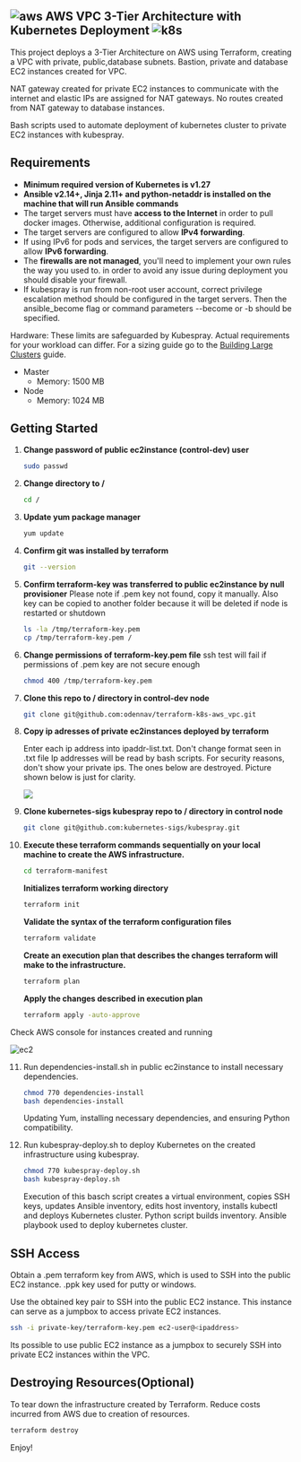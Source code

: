 ## ![aws](https://github.com/odennav/terraform-k8s-aws_ec2/blob/main/icons-k8s-color/icons8-amazon-web-services-48.png)   AWS VPC 3-Tier Architecture with Kubernetes Deployment    ![k8s](https://github.com/odennav/terraform-k8s-aws_ec2/blob/main/icons-k8s-color/icons8-kubernetes-48.png)

This project deploys a 3-Tier Architecture on AWS using Terraform, creating a VPC with private, public,database subnets.
Bastion, private and database EC2 instances created for VPC.

NAT gateway created for private EC2 instances to communicate with the internet and elastic IPs are assigned for NAT gateways.
No routes created from NAT gateway to database instances.

Bash scripts used to automate deployment of kubernetes cluster to private EC2 instances with kubespray.


## Requirements

- **Minimum required version of Kubernetes is v1.27**
- **Ansible v2.14+, Jinja 2.11+ and python-netaddr is installed on the machine that will run Ansible commands**
- The target servers must have **access to the Internet** in order to pull docker images. Otherwise, additional configuration is required.
- The target servers are configured to allow **IPv4 forwarding**.
- If using IPv6 for pods and services, the target servers are configured to allow **IPv6 forwarding**.
- The **firewalls are not managed**, you'll need to implement your own rules the way you used to.
    in order to avoid any issue during deployment you should disable your firewall.
- If kubespray is run from non-root user account, correct privilege escalation method
    should be configured in the target servers. Then the ansible_become flag
    or command parameters --become or -b should be specified.

Hardware:
These limits are safeguarded by Kubespray. Actual requirements for your workload can differ. For a sizing guide go to the [Building Large Clusters](https://kubernetes.io/docs/setup/cluster-large/#size-of-master-and-master-components) guide.

- Master
  - Memory: 1500 MB
- Node
  - Memory: 1024 MB


## Getting Started
1. **Change password of public ec2instance (control-dev) user**
   ```bash
   sudo passwd
   ```

2. **Change directory to /**
   ```bash
   cd /
   ```

3. **Update yum package manager**
   ```bash
   yum update
   ```

4. **Confirm git was installed by terraform**
   ```bash
   git --version
   ```

5. **Confirm terraform-key was transferred to public ec2instance by null provisioner**
   Please note if .pem key not found, copy it manually. Also key can be copied to another folder because it will be deleted if node is restarted or shutdown
   ```bash
   ls -la /tmp/terraform-key.pem
   cp /tmp/terraform-key.pem /
   ```
   
6. **Change permissions of terraform-key.pem file**
   ssh test will fail if permissions of .pem key are not secure enough
   ```bash
   chmod 400 /tmp/terraform-key.pem
   ```

7. **Clone this repo to / directory in control-dev node**
   ```bash
   git clone git@github.com:odennav/terraform-k8s-aws_vpc.git
   ```

8. **Copy ip adresses of private ec2instances deployed by terraform**
   
   Enter each ip address into ipaddr-list.txt.
   Don't change format seen in .txt file
   Ip addresses will be read by bash scripts.
   For security reasons, don't show your private ips. The ones below are destroyed.
   Picture shown below is just for clarity.
   
   ![](https://github.com/odennav/terraform-k8s-aws_ec2/blob/main/ec2-private-ip.PNG) 
  

9. **Clone kubernetes-sigs kubespray repo to / directory in control node**
   ```bash
   git clone git@github.com:kubernetes-sigs/kubespray.git
   ```

10. **Execute these terraform commands sequentially on your local machine to create the AWS infrastructure.**
    
    ```bash
    cd terraform-manifest
    ```

    **Initializes terraform working directory**
    
    ```bash
    terraform init
    ```

    **Validate the syntax of the terraform configuration files**
    
    ```bash
    terraform validate
    ```

    **Create an execution plan that describes the changes terraform will make to the infrastructure.**
    
    ```bash
    terraform plan
    ```

    **Apply the changes described in execution plan**
    ```bash
    terraform apply -auto-approve
    ```
Check AWS console for instances created and running

![ec2](https://github.com/odennav/terraform-k8s-aws_ec2/blob/main/ec2instances-shot.PNG)

11. Run dependencies-install.sh in public ec2instance to install necessary dependencies.
    ```bash
    chmod 770 dependencies-install
    bash dependencies-install
    ```
    Updating Yum, installing necessary dependencies, and ensuring Python compatibility.


12. Run kubespray-deploy.sh to deploy Kubernetes on the created infrastructure using kubespray.
    ```bash
    chmod 770 kubespray-deploy.sh
    bash kubespray-deploy.sh
    ```
    Execution of this basch script creates a virtual environment, copies SSH keys, updates Ansible inventory, edits host inventory, installs kubectl and deploys Kubernetes cluster.
   Python script builds inventory.
   Ansible playbook used to deploy kubernetes cluster.



## SSH Access
   Obtain a .pem terraform key from AWS, which is used to SSH into the public EC2 instance. .ppk key used for putty or windows.

   Use the obtained key pair to SSH into the public EC2 instance. This instance can serve as a jumpbox to access private EC2 instances.

   ```bash
   ssh -i private-key/terraform-key.pem ec2-user@<ipaddress>
   ```
   Its possible to use public EC2 instance as a jumpbox to securely SSH into private EC2 instances within the VPC.



## Destroying Resources(Optional)
To tear down the infrastructure created by Terraform. Reduce costs incurred from AWS due to creation of resources.
  ```bash
  terraform destroy
  ```


Enjoy!
